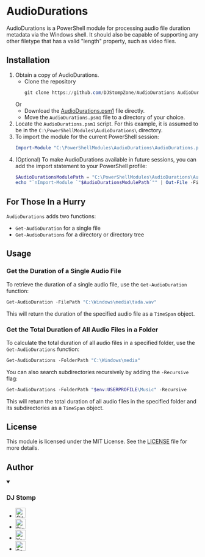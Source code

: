 # AudioDurations

AudioDurations is a PowerShell module for processing audio file duration metadata via the Windows shell. It should also be capable of supporting any other filetype that has a valid "length" property, such as video files.

## Installation

1. Obtain a copy of AudioDurations.
   - Clone the repository
     ```powershell
     git clone https://github.com/DJStompZone/AudioDurations AudioDurations
     ```
   Or 
   - Download the [AudioDurations.psm1](https://raw.githubusercontent.com/DJStompZone/AudioDurations/refs/heads/main/AudioDurations.psm1) file directly.
   - Move the `AudioDurations.psm1` file to a directory of your choice.
2. Locate the `AudioDurations.psm1` script. For this example, it is assumed to be in the `C:\PowerShellModules\AudioDurations\` directory.
3. To import the module for the current PowerShell session:
    ```powershell
    Import-Module "C:\PowerShellModules\AudioDurations\AudioDurations.psm1"
    ```
4. (Optional) To make AudioDurations available in future sessions, you can add the import statement to your PowerShell profile:
    ```powershell
    $AudioDurationsModulePath = "C:\PowerShellModules\AudioDurations\AudioDurations.psm1"
    echo "`nImport-Module `"$AudioDurationsModulePath`"" | Out-File -FilePath $PROFILE -Encoding ascii -Append
    ```

## For Those In a Hurry

`AudioDurations` adds two functions:
- `Get-AudioDuration` for a single file
- `Get-AudioDurations` for a directory or directory tree


## Usage

### Get the Duration of a Single Audio File

To retrieve the duration of a single audio file, use the `Get-AudioDuration` function:

```powershell
Get-AudioDuration -FilePath "C:\Windows\media\tada.wav"
```

This will return the duration of the specified audio file as a `TimeSpan` object.

### Get the Total Duration of All Audio Files in a Folder

To calculate the total duration of all audio files in a specified folder, use the `Get-AudioDurations` function:

```powershell
Get-AudioDurations -FolderPath "C:\Windows\media"
```

You can also search subdirectories recursively by adding the `-Recursive` flag:

```powershell
Get-AudioDurations -FolderPath "$env:USERPROFILE\Music" -Recursive
```

This will return the total duration of all audio files in the specified folder and its subdirectories as a `TimeSpan` object.

## License

This module is licensed under the MIT License. See the [LICENSE](LICENSE) file for more details.

## Author

<details open>
  <summary>
    <h3>DJ Stomp</h2>
  </summary>
  <ul>
    <li>
      <a href="https://github.com/DJStompZone">
        <img alt="GitHub" height="26px" src="https://www.svgrepo.com/show/303615/github-icon-1-logo.svg">
      </a>
    </li>
    <li>
      <a href="https://discord.stomp.zone">
        <img height="26px" alt="Discord" src="https://www.svgrepo.com/show/353655/discord-icon.svg">
      </a>
    </li>
    <li>
      <a href="https://youtube.com/@djstompzone">
        <img height="26px" alt="YouTube" src="https://www.svgrepo.com/show/475700/youtube-color.svg">
      </a>
    </li>
    <li>
      <a href="https://soundcloud.com/djstompzone">
        <img height="26px" alt="SoundCloud" src="https://www.svgrepo.com/show/382735/soundcloud-sound-cloud.svg">
      </a>
    </li>
  </ul>
</details>
